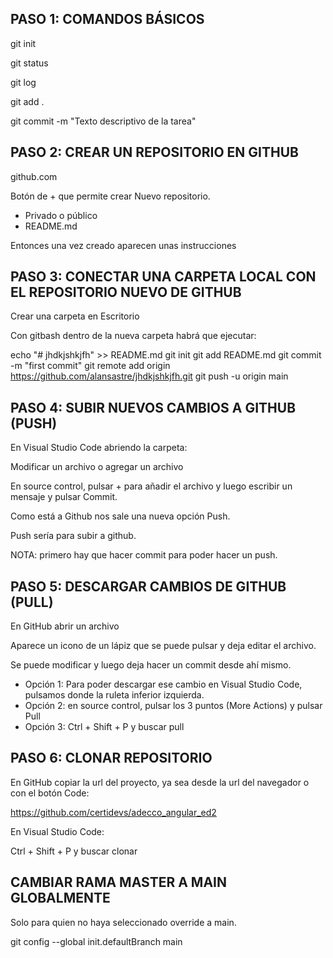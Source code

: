 ## PASO 1: COMANDOS BÁSICOS

git init 

git status

git log

git add . 

git commit -m "Texto descriptivo de la tarea"


## PASO 2: CREAR UN REPOSITORIO EN GITHUB

github.com

Botón de + que permite crear Nuevo repositorio.

* Privado o público
* README.md

Entonces una vez creado aparecen unas instrucciones


## PASO 3: CONECTAR UNA CARPETA LOCAL CON EL REPOSITORIO NUEVO DE GITHUB

Crear una carpeta en Escritorio

Con gitbash dentro de la nueva carpeta habrá que ejecutar:

echo "# jhdkjshkjfh" >> README.md
git init
git add README.md
git commit -m "first commit"
git remote add origin https://github.com/alansastre/jhdkjshkjfh.git
git push -u origin main

## PASO 4: SUBIR NUEVOS CAMBIOS A GITHUB (PUSH)

En Visual Studio Code abriendo la carpeta:

Modificar un archivo o agregar un archivo

En source control, pulsar + para añadir el archivo y luego escribir un mensaje y pulsar Commit.

Como está a Github nos sale una nueva opción Push.

Push sería para subir a github.

NOTA: primero hay que hacer commit para poder hacer un push. 

## PASO 5: DESCARGAR CAMBIOS DE GITHUB (PULL)

En GitHub abrir un archivo

Aparece un icono de un lápiz que se puede pulsar y deja editar el archivo.

Se puede modificar y luego deja hacer un commit desde ahí mismo.

* Opción 1: Para poder descargar ese cambio en Visual Studio Code, pulsamos donde la ruleta inferior izquierda.
* Opción 2: en source control, pulsar los 3 puntos (More Actions) y pulsar Pull
* Opción 3: Ctrl + Shift + P y buscar pull


## PASO 6: CLONAR REPOSITORIO

En GitHub copiar la url del proyecto, ya sea desde la url del navegador o con el botón Code:

https://github.com/certidevs/adecco_angular_ed2

En Visual Studio Code:

Ctrl + Shift + P y buscar clonar

## CAMBIAR RAMA MASTER A MAIN GLOBALMENTE

Solo para quien no haya seleccionado override a main.

git config --global init.defaultBranch main

